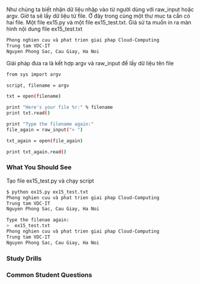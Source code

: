 Như chúng ta biết nhận dữ liệu nhập vào từ người dùng với raw_input hoặc argv. Giờ ta sẽ lấy dữ liệu từ file. Ở đây trong
cùng một thư muc ta cần có hai file. Một file ex15.py và một file ex15_test.txt. Giả sử ta muốn in ra màn hình
 nội dung file ex15_test.txt 
```sh
Phong nghien cuu và phat trien giai phap Cloud-Computing
Trung tam VDC-IT
Nguyen Phong Sac, Cau Giay, Ha Noi
```
Giải pháp đưa ra là kết hợp argv và raw_input để lấy dữ liệu tên file
```sh
from sys import argv

script, filename = argv

txt = open(filename)

print "Here's your file %r:" % filename
print txt.read()

print "Type the filename again:"
file_again = raw_input("> ")

txt_again = open(file_again)

print txt_again.read()
```
### What You Should See

Tạo file ex15_test.py và chạy script
```sh
$ python ex15.py ex15_test.txt
Phong nghien cuu và phat trien giai phap Cloud-Computing
Trung tam VDC-IT
Nguyen Phong Sac, Cau Giay, Ha Noi

Type the filenae again:
>  ex15_test.txt
Phong nghien cuu và phat trien giai phap Cloud-Computing
Trung tam VDC-IT
Nguyen Phong Sac, Cau Giay, Ha Noi
```
### Study Drills

### Common Student Questions


